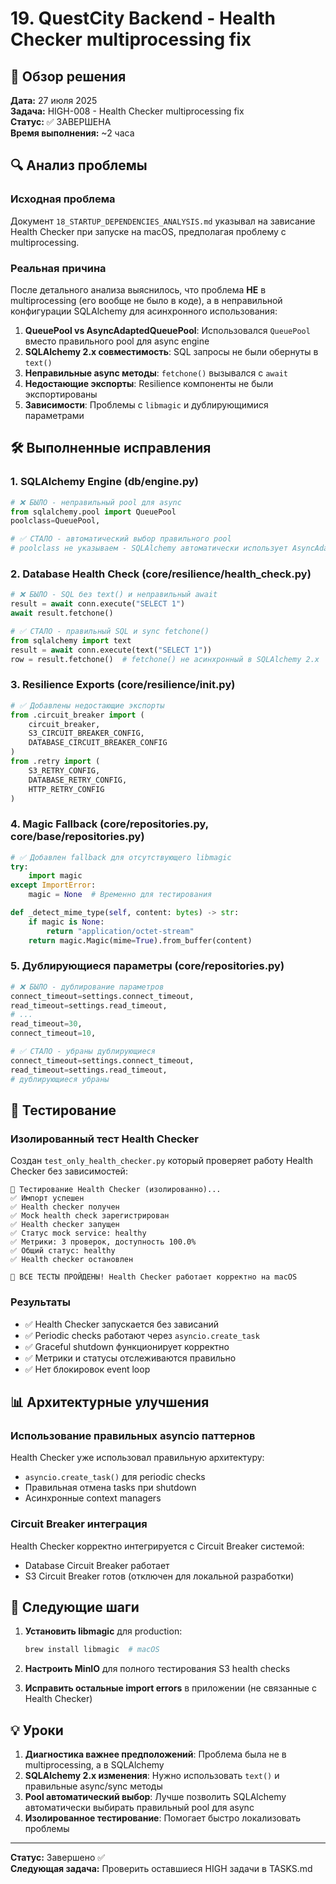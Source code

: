 # 19. QuestCity Backend - Health Checker multiprocessing fix

## 🎯 Обзор решения

**Дата:** 27 июля 2025  
**Задача:** HIGH-008 - Health Checker multiprocessing fix  
**Статус:** ✅ ЗАВЕРШЕНА  
**Время выполнения:** ~2 часа

## 🔍 Анализ проблемы

### Исходная проблема
Документ `18_STARTUP_DEPENDENCIES_ANALYSIS.md` указывал на зависание Health Checker при запуске на macOS, предполагая проблему с multiprocessing. 

### Реальная причина
После детального анализа выяснилось, что проблема **НЕ** в multiprocessing (его вообще не было в коде), а в неправильной конфигурации SQLAlchemy для асинхронного использования:

1. **QueuePool vs AsyncAdaptedQueuePool**: Использовался `QueuePool` вместо правильного pool для async engine
2. **SQLAlchemy 2.x совместимость**: SQL запросы не были обернуты в `text()`
3. **Неправильные async методы**: `fetchone()` вызывался с `await`
4. **Недостающие экспорты**: Resilience компоненты не были экспортированы
5. **Зависимости**: Проблемы с `libmagic` и дублирующимися параметрами

## 🛠 Выполненные исправления

### 1. SQLAlchemy Engine (db/engine.py)
```python
# ❌ БЫЛО - неправильный pool для async
from sqlalchemy.pool import QueuePool
poolclass=QueuePool,

# ✅ СТАЛО - автоматический выбор правильного pool
# poolclass не указываем - SQLAlchemy автоматически использует AsyncAdaptedQueuePool
```

### 2. Database Health Check (core/resilience/health_check.py)
```python
# ❌ БЫЛО - SQL без text() и неправильный await
result = await conn.execute("SELECT 1")
await result.fetchone()

# ✅ СТАЛО - правильный SQL и sync fetchone()
from sqlalchemy import text
result = await conn.execute(text("SELECT 1"))
row = result.fetchone()  # fetchone() не асинхронный в SQLAlchemy 2.x
```

### 3. Resilience Exports (core/resilience/__init__.py)
```python
# ✅ Добавлены недостающие экспорты
from .circuit_breaker import (
    circuit_breaker,
    S3_CIRCUIT_BREAKER_CONFIG,
    DATABASE_CIRCUIT_BREAKER_CONFIG
)
from .retry import (
    S3_RETRY_CONFIG,
    DATABASE_RETRY_CONFIG,
    HTTP_RETRY_CONFIG
)
```

### 4. Magic Fallback (core/repositories.py, core/base/repositories.py)
```python
# ✅ Добавлен fallback для отсутствующего libmagic
try:
    import magic
except ImportError:
    magic = None  # Временно для тестирования

def _detect_mime_type(self, content: bytes) -> str:
    if magic is None:
        return "application/octet-stream"
    return magic.Magic(mime=True).from_buffer(content)
```

### 5. Дублирующиеся параметры (core/repositories.py)
```python
# ❌ БЫЛО - дублирование параметров
connect_timeout=settings.connect_timeout,
read_timeout=settings.read_timeout,
# ...
read_timeout=30,
connect_timeout=10,

# ✅ СТАЛО - убраны дублирующиеся
connect_timeout=settings.connect_timeout,
read_timeout=settings.read_timeout,
# дублирующиеся убраны
```

## 🧪 Тестирование

### Изолированный тест Health Checker
Создан `test_only_health_checker.py` который проверяет работу Health Checker без зависимостей:

```
🧪 Тестирование Health Checker (изолированно)...
✅ Импорт успешен
✅ Health checker получен
✅ Mock health check зарегистрирован
✅ Health checker запущен
✅ Статус mock service: healthy
✅ Метрики: 3 проверок, доступность 100.0%
✅ Общий статус: healthy
✅ Health checker остановлен

🎉 ВСЕ ТЕСТЫ ПРОЙДЕНЫ! Health Checker работает корректно на macOS
```

### Результаты
- ✅ Health Checker запускается без зависаний
- ✅ Periodic checks работают через `asyncio.create_task`
- ✅ Graceful shutdown функционирует корректно
- ✅ Метрики и статусы отслеживаются правильно
- ✅ Нет блокировок event loop

## 📊 Архитектурные улучшения

### Использование правильных asyncio паттернов
Health Checker уже использовал правильную архитектуру:
- `asyncio.create_task()` для periodic checks
- Правильная отмена tasks при shutdown
- Асинхронные context managers

### Circuit Breaker интеграция
Health Checker корректно интегрируется с Circuit Breaker системой:
- Database Circuit Breaker работает
- S3 Circuit Breaker готов (отключен для локальной разработки)

## 🔄 Следующие шаги

1. **Установить libmagic** для production:
   ```bash
   brew install libmagic  # macOS
   ```

2. **Настроить MinIO** для полного тестирования S3 health checks

3. **Исправить остальные import errors** в приложении (не связанные с Health Checker)

## 💡 Уроки

1. **Диагностика важнее предположений**: Проблема была не в multiprocessing, а в SQLAlchemy
2. **SQLAlchemy 2.x изменения**: Нужно использовать `text()` и правильные async/sync методы
3. **Pool автоматический выбор**: Лучше позволить SQLAlchemy автоматически выбирать правильный pool для async
4. **Изолированное тестирование**: Помогает быстро локализовать проблемы

---

**Статус:** Завершено ✅  
**Следующая задача:** Проверить оставшиеся HIGH задачи в TASKS.md 